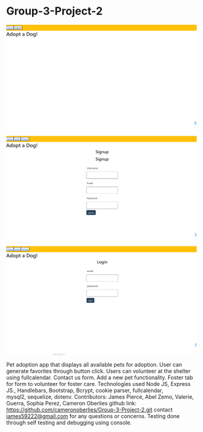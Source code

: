 # Group-3-Project-2





![1](screenshots/1.PNG)
![2](screenshots/2.PNG)
![3](screenshots/3.PNG)

Pet adoption app that displays all available pets for adoption. User can generate favorites through button click. 
Users can volunteer at the shelter using fullcalendar. Contact us form. Add a new pet functionality. 
Foster tab for form to volunteer for foster care.
Technologies used Node JS, Express JS.,
Handlebars, Bootstrap, Bcrypt, cookie parser, fullcalendar,       
mysql2, sequelize, dotenv.
Contributors: James Pierce, Abel Zemo, Valerie, Guerra, Sophia Perez, Cameron Oberlies
github link: https://github.com/cameronoberlies/Group-3-Project-2.git
contact james59222@gmail.com for any questions or concerns.
Testing done through self testing and debugging using console.
